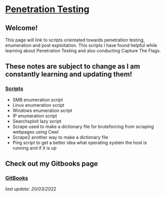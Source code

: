 # [Penetration Testing](https://h1dz.github.io/Pen-Testing/)  


## **Welcome!**
 

This page will link to scripts orientated towards penetration testing, enumeration and post exploitation. This scripts I have found helpful while learning about Penetration Testing and also conducting Capture The Flags. 

## These notes are subject to change as I am constantly learning and updating them!              

### [Scripts](https://github.com/h1dz/Pen-Testing/tree/Scripts) 
- SMB enumeration script
- Linux enumeration script
- Windows enumeration script
- IP enumeration script 
- Searchsploit lazy script  
- Scrape used to make a dictionary file for bruteforcing from scraping webpages using Cewl
- Scrape2 another way to make a dictionary file
- Ping script to get a better idea what operating system the host is running and if it is up

## Check out my Gitbooks page 
### [GitBooks](https://github.com/h1dz/Pen-Testing/)  
  
    
   
_last update: 20/03/2022_
